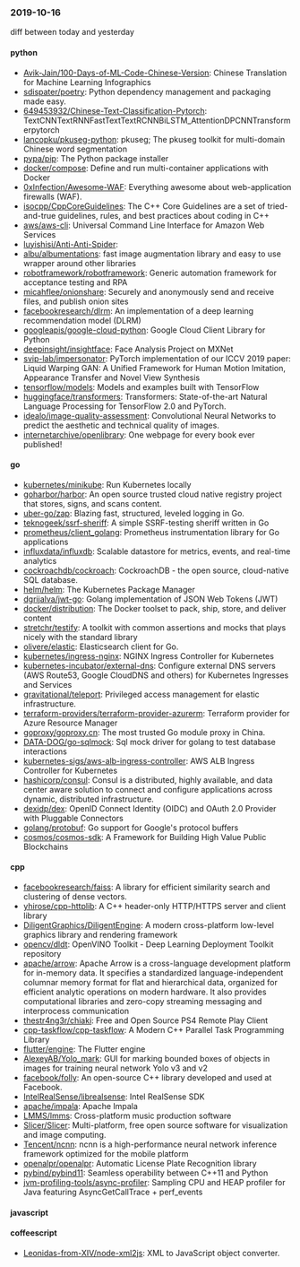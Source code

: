 ### 2019-10-16
diff between today and yesterday

#### python
* [Avik-Jain/100-Days-of-ML-Code-Chinese-Version](https://github.com/Avik-Jain/100-Days-of-ML-Code-Chinese-Version): Chinese Translation for Machine Learning Infographics
* [sdispater/poetry](https://github.com/sdispater/poetry): Python dependency management and packaging made easy.
* [649453932/Chinese-Text-Classification-Pytorch](https://github.com/649453932/Chinese-Text-Classification-Pytorch): TextCNNTextRNNFastTextTextRCNNBiLSTM_AttentionDPCNNTransformerpytorch
* [lancopku/pkuseg-python](https://github.com/lancopku/pkuseg-python): pkuseg; The pkuseg toolkit for multi-domain Chinese word segmentation
* [pypa/pip](https://github.com/pypa/pip): The Python package installer
* [docker/compose](https://github.com/docker/compose): Define and run multi-container applications with Docker
* [0xInfection/Awesome-WAF](https://github.com/0xInfection/Awesome-WAF):  Everything awesome about web-application firewalls (WAF).
* [isocpp/CppCoreGuidelines](https://github.com/isocpp/CppCoreGuidelines): The C++ Core Guidelines are a set of tried-and-true guidelines, rules, and best practices about coding in C++
* [aws/aws-cli](https://github.com/aws/aws-cli): Universal Command Line Interface for Amazon Web Services
* [luyishisi/Anti-Anti-Spider](https://github.com/luyishisi/Anti-Anti-Spider): 
* [albu/albumentations](https://github.com/albu/albumentations): fast image augmentation library and easy to use wrapper around other libraries
* [robotframework/robotframework](https://github.com/robotframework/robotframework): Generic automation framework for acceptance testing and RPA
* [micahflee/onionshare](https://github.com/micahflee/onionshare): Securely and anonymously send and receive files, and publish onion sites
* [facebookresearch/dlrm](https://github.com/facebookresearch/dlrm): An implementation of a deep learning recommendation model (DLRM)
* [googleapis/google-cloud-python](https://github.com/googleapis/google-cloud-python): Google Cloud Client Library for Python
* [deepinsight/insightface](https://github.com/deepinsight/insightface): Face Analysis Project on MXNet
* [svip-lab/impersonator](https://github.com/svip-lab/impersonator): PyTorch implementation of our ICCV 2019 paper: Liquid Warping GAN: A Unified Framework for Human Motion Imitation, Appearance Transfer and Novel View Synthesis
* [tensorflow/models](https://github.com/tensorflow/models): Models and examples built with TensorFlow
* [huggingface/transformers](https://github.com/huggingface/transformers):  Transformers: State-of-the-art Natural Language Processing for TensorFlow 2.0 and PyTorch.
* [idealo/image-quality-assessment](https://github.com/idealo/image-quality-assessment): Convolutional Neural Networks to predict the aesthetic and technical quality of images.
* [internetarchive/openlibrary](https://github.com/internetarchive/openlibrary): One webpage for every book ever published!

#### go
* [kubernetes/minikube](https://github.com/kubernetes/minikube): Run Kubernetes locally
* [goharbor/harbor](https://github.com/goharbor/harbor): An open source trusted cloud native registry project that stores, signs, and scans content.
* [uber-go/zap](https://github.com/uber-go/zap): Blazing fast, structured, leveled logging in Go.
* [teknogeek/ssrf-sheriff](https://github.com/teknogeek/ssrf-sheriff): A simple SSRF-testing sheriff written in Go
* [prometheus/client_golang](https://github.com/prometheus/client_golang): Prometheus instrumentation library for Go applications
* [influxdata/influxdb](https://github.com/influxdata/influxdb): Scalable datastore for metrics, events, and real-time analytics
* [cockroachdb/cockroach](https://github.com/cockroachdb/cockroach): CockroachDB - the open source, cloud-native SQL database.
* [helm/helm](https://github.com/helm/helm): The Kubernetes Package Manager
* [dgrijalva/jwt-go](https://github.com/dgrijalva/jwt-go): Golang implementation of JSON Web Tokens (JWT)
* [docker/distribution](https://github.com/docker/distribution): The Docker toolset to pack, ship, store, and deliver content
* [stretchr/testify](https://github.com/stretchr/testify): A toolkit with common assertions and mocks that plays nicely with the standard library
* [olivere/elastic](https://github.com/olivere/elastic): Elasticsearch client for Go.
* [kubernetes/ingress-nginx](https://github.com/kubernetes/ingress-nginx): NGINX Ingress Controller for Kubernetes
* [kubernetes-incubator/external-dns](https://github.com/kubernetes-incubator/external-dns): Configure external DNS servers (AWS Route53, Google CloudDNS and others) for Kubernetes Ingresses and Services
* [gravitational/teleport](https://github.com/gravitational/teleport): Privileged access management for elastic infrastructure.
* [terraform-providers/terraform-provider-azurerm](https://github.com/terraform-providers/terraform-provider-azurerm): Terraform provider for Azure Resource Manager
* [goproxy/goproxy.cn](https://github.com/goproxy/goproxy.cn): The most trusted Go module proxy in China.
* [DATA-DOG/go-sqlmock](https://github.com/DATA-DOG/go-sqlmock): Sql mock driver for golang to test database interactions
* [kubernetes-sigs/aws-alb-ingress-controller](https://github.com/kubernetes-sigs/aws-alb-ingress-controller): AWS ALB Ingress Controller for Kubernetes
* [hashicorp/consul](https://github.com/hashicorp/consul): Consul is a distributed, highly available, and data center aware solution to connect and configure applications across dynamic, distributed infrastructure.
* [dexidp/dex](https://github.com/dexidp/dex): OpenID Connect Identity (OIDC) and OAuth 2.0 Provider with Pluggable Connectors
* [golang/protobuf](https://github.com/golang/protobuf): Go support for Google's protocol buffers
* [cosmos/cosmos-sdk](https://github.com/cosmos/cosmos-sdk):  A Framework for Building High Value Public Blockchains 

#### cpp
* [facebookresearch/faiss](https://github.com/facebookresearch/faiss): A library for efficient similarity search and clustering of dense vectors.
* [yhirose/cpp-httplib](https://github.com/yhirose/cpp-httplib): A C++ header-only HTTP/HTTPS server and client library
* [DiligentGraphics/DiligentEngine](https://github.com/DiligentGraphics/DiligentEngine): A modern cross-platform low-level graphics library and rendering framework
* [opencv/dldt](https://github.com/opencv/dldt): OpenVINO Toolkit - Deep Learning Deployment Toolkit repository
* [apache/arrow](https://github.com/apache/arrow): Apache Arrow is a cross-language development platform for in-memory data. It specifies a standardized language-independent columnar memory format for flat and hierarchical data, organized for efficient analytic operations on modern hardware. It also provides computational libraries and zero-copy streaming messaging and interprocess communication
* [thestr4ng3r/chiaki](https://github.com/thestr4ng3r/chiaki): Free and Open Source PS4 Remote Play Client
* [cpp-taskflow/cpp-taskflow](https://github.com/cpp-taskflow/cpp-taskflow): A Modern C++ Parallel Task Programming Library
* [flutter/engine](https://github.com/flutter/engine): The Flutter engine
* [AlexeyAB/Yolo_mark](https://github.com/AlexeyAB/Yolo_mark): GUI for marking bounded boxes of objects in images for training neural network Yolo v3 and v2
* [facebook/folly](https://github.com/facebook/folly): An open-source C++ library developed and used at Facebook.
* [IntelRealSense/librealsense](https://github.com/IntelRealSense/librealsense): Intel RealSense SDK
* [apache/impala](https://github.com/apache/impala): Apache Impala
* [LMMS/lmms](https://github.com/LMMS/lmms): Cross-platform music production software
* [Slicer/Slicer](https://github.com/Slicer/Slicer): Multi-platform, free open source software for visualization and image computing.
* [Tencent/ncnn](https://github.com/Tencent/ncnn): ncnn is a high-performance neural network inference framework optimized for the mobile platform
* [openalpr/openalpr](https://github.com/openalpr/openalpr): Automatic License Plate Recognition library
* [pybind/pybind11](https://github.com/pybind/pybind11): Seamless operability between C++11 and Python
* [jvm-profiling-tools/async-profiler](https://github.com/jvm-profiling-tools/async-profiler): Sampling CPU and HEAP profiler for Java featuring AsyncGetCallTrace + perf_events

#### javascript

#### coffeescript
* [Leonidas-from-XIV/node-xml2js](https://github.com/Leonidas-from-XIV/node-xml2js): XML to JavaScript object converter.
